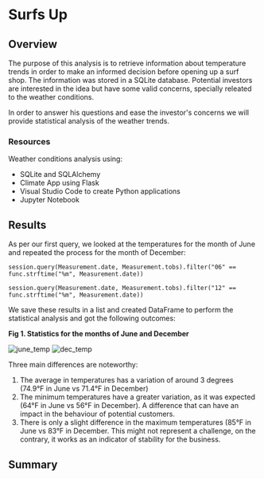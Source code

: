 # Surfs Up

## Overview

The purpose of this analysis is to retrieve information about temperature trends in order to make an informed decision before opening up a surf shop. The information was stored in a SQLite database. Potential investors are interested in the idea but have some valid concerns, specially releated to the weather conditions. 

In order to answer his questions and ease the investor's concerns we will provide statistical analysis of the weather trends.

### Resources
Weather conditions analysis using:
- SQLite and SQLAlchemy
- Climate App using Flask
- Visual Studio Code to create Python applications 
- Jupyter Notebook

## Results

As per our first query, we looked at the temperatures for the month of June and repeated the process for the month of December:

`session.query(Measurement.date, Measurement.tobs).filter("06" == func.strftime("%m", Measurement.date))`

`session.query(Measurement.date, Measurement.tobs).filter("12" == func.strftime("%m", Measurement.date))`

We save these results in a list and created DataFrame to perform the statistical analysis and got the following outcomes:

**Fig 1. Statistics for the months of June and December**

![june_temp](https://user-images.githubusercontent.com/22451540/155758079-dc4378e0-fd86-4371-a1be-6905976f101c.PNG) ![dec_temp](https://user-images.githubusercontent.com/22451540/155758154-5a933ac1-86f5-4fd8-bd65-4900bc837a7a.PNG)

Three main differences are noteworthy:
1. The average in temperatures has a variation of around 3 degrees (74.9°F in June vs 71.4°F in December)
2. The minimum temperatures have a greater variation, as it was expected (64°F in June vs 56°F in December). A difference that can have an impact in the behaviour of potential customers.
3. There is only a slight difference in the maximum temperatures (85°F in June vs 83°F in December. This might not represent a challenge, on the contrary, it works as an indicator of stability for the business.

## Summary
